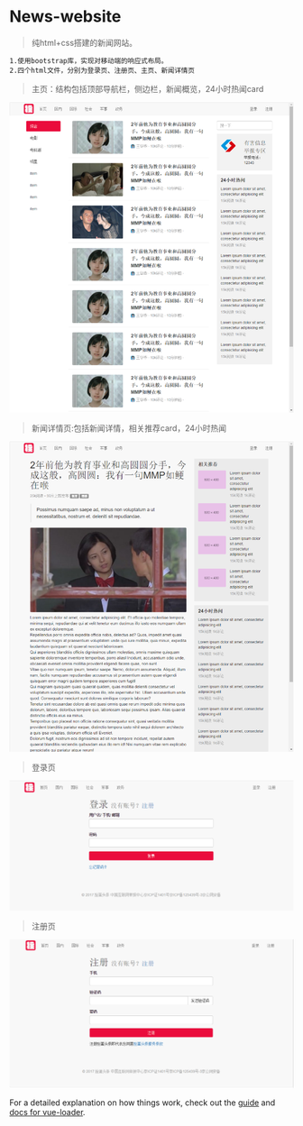 # News-website

> 纯html+css搭建的新闻网站。

```bash
1.使用bootstrap库，实现对移动端的响应式布局。
2.四个html文件，分别为登录页、注册页、主页、新闻详情页
```

> 主页：结构包括顶部导航栏，侧边栏，新闻概览，24小时热闻card

![image](https://github.com/yzhang2294/News-website/raw/master/gitImage/main.png)

> 新闻详情页:包括新闻详情，相关推荐card，24小时热闻

![image](https://github.com/yzhang2294/News-website/raw/master/gitImage/details.png)

> 登录页

![image](https://github.com/yzhang2294/News-website/raw/master/gitImage/signup.png)

> 注册页

![image](https://github.com/yzhang2294/News-website/raw/master/gitImage/login.png)

For a detailed explanation on how things work, check out the [guide](http://vuejs-templates.github.io/webpack/) and [docs for vue-loader](http://vuejs.github.io/vue-loader).

